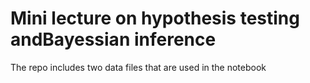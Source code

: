# Mini lecture on hypothesis testing andBayessian inference

The repo includes two data files that are used in the notebook
